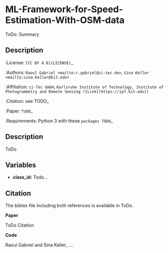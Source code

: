 # ML-Framework-for-Speed-Estimation-With-OSM-data
ToDo: Summary


Description
-----------



:License:
    `[CC BY 4.0](LICENSE)`_

:Authors:
    `Raoul Gabriel <mailto:r.gabriel@ci-tec.de>`_, `Sina Keller <mailto:sina.keller@kit.edu>`_

:Affiliation:
    `ci-Tec GmbH`, `Karlsruhe Institute of Technology, Institute of Photogrammetry and Remote Sensing ([Link](https://ipf.kit.edu))`

:Citation:
    see TODO_

:Paper:
    `ToDO`_

:Requirements:
    Python 3 with these `packages TODO`_



## Description

ToDo

## Variables

- **class_id:** Todo... 


## Citation

The bibtex file including both references is available in ToDo.

**Paper**

ToDo Citation



**Code**

Raoul Gabriel and Sina Keller, ....


